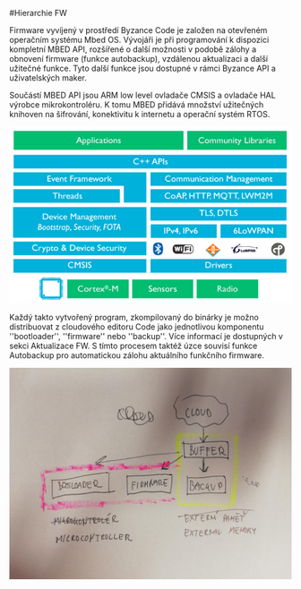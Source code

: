 #Hierarchie FW

Firmware vyvíjený v prostředí Byzance Code je založen na otevřeném operačním systému Mbed OS. Vývojáři je při programování k dispozici kompletní MBED API, rozšířené o další možnosti v podobě zálohy a obnovení firmware (funkce autobackup), vzdálenou aktualizaci a další užitečné funkce. Tyto další funkce jsou dostupné v rámci Byzance API a uživatelských maker.

Součástí MBED API jsou ARM low level ovladače CMSIS a ovladače HAL výrobce mikrokontroléru. K tomu MBED přidává množství užitečných knihoven na šifrování, konektivitu k internetu a operační systém RTOS. 

![](/assets/mbed-os-diag.jpg)

Každý takto vytvořený program, zkompilovaný do binárky je možno distribuovat z cloudového editoru Code jako jednotlivou komponentu ''bootloader'', ''firmware'' nebo ''backup''. Více informací je dostupných v sekci Aktualizace FW. S tímto procesem taktéž úzce souvisí funkce Autobackup pro automatickou zálohu aktuálního funkčního firmware.

![](/assets/img_20180316_204757.jpg)



